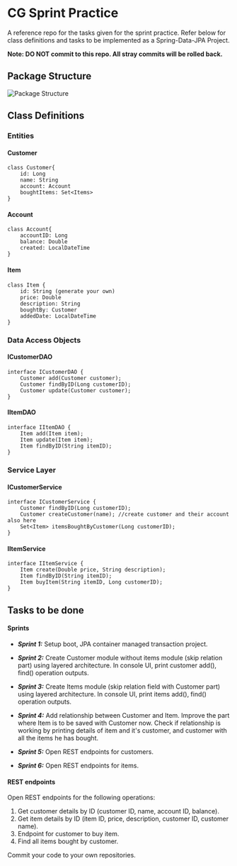 # CG Sprint Practice

A reference repo for the tasks given for the sprint practice. Refer below for class definitions and tasks to be implemented as a Spring-Data-JPA Project.

**Note: DO NOT commit to this repo. All stray commits will be rolled back.**

## Package Structure
![Package Structure](./package.jpeg)

## Class Definitions

### Entities

#### Customer

    class Customer{
        id: Long
        name: String
        account: Account
        boughtItems: Set<Items>
    }

#### Account

    class Account{
        accountID: Long
        balance: Double
        created: LocalDateTime
    }

#### Item

    class Item {
        id: String (generate your own)
        price: Double
        description: String
        boughtBy: Customer
        addedDate: LocalDateTime
    }

### Data Access Objects

#### ICustomerDAO

    interface ICustomerDAO {
        Customer add(Customer customer);
        Customer findByID(Long customerID);
        Customer update(Customer customer);
    }

#### IItemDAO

    interface IItemDAO {
        Item add(Item item);
        Item update(Item item);
        Item findByID(String itemID);
    }

### Service Layer

#### ICustomerService

    interface ICustomerService {
        Customer findByID(Long customerID);
        Customer createCustomer(name); //create customer and their account also here
        Set<Item> itemsBoughtByCustomer(Long customerID);
    }

#### IItemService

    interface IItemService {
        Item create(Double price, String description);
        Item findByID(String itemID);
        Item buyItem(String itemID, Long customerID);
    }

## Tasks to be done

#### Sprints

- **_Sprint 1:_** Setup boot, JPA container managed transaction project.

- **_Sprint 2:_** Create Customer module without items module (skip relation part) using layered architecture. In console UI, print customer add(), find() operation outputs.

- **_Sprint 3:_** Create Items module (skip relation field with Customer part) using layered architecture. In console UI, print items add(), find() operation outputs.

- **_Sprint 4:_** Add relationship between Customer and Item. Improve the part where Item is to be saved with Customer now. Check if relationship is working by printing details of item and it's customer, and customer with all the items he has bought.

- **_Sprint 5:_** Open REST endpoints for customers.

- **_Sprint 6:_** Open REST endpoints for items.

#### REST endpoints

Open REST endpoints for the following operations:

1. Get customer details by ID (customer ID, name, account ID, balance).
2. Get item details by ID (item ID, price, description, customer ID, customer name).
3. Endpoint for customer to buy item.
4. Find all items bought by customer.


Commit your code to your own repositories.